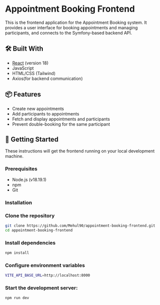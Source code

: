 # Appointment Booking Frontend

This is the frontend application for the Appointment Booking system. It provides a user interface for booking appointments and managing participants, and connects to the Symfony-based backend API.

## 🛠️ Built With

- [React](https://reactjs.org/) (version 18)
- JavaScript
- HTML/CSS (Tailwind)
- Axios(for backend communication)

## 📦 Features

- Create new appointments
- Add participants to appointments
- Fetch and display appointments and participants
- Prevent double-booking for the same participant

## 🚀 Getting Started

These instructions will get the frontend running on your local development machine.

### Prerequisites

- Node.js (v18.19.1)
- npm
- Git

### Installation

### Clone the repository
```bash
git clone https://github.com/Mehul90/appointment-booking-frontend.git
cd appointment-booking-frontend
```

### Install dependencies
```bash
npm install
```

### Configure environment variables
```bash
VITE_API_BASE_URL=http://localhost:8000
```

### Start the development server:
```bash
npm run dev
```
